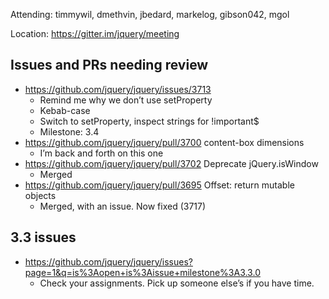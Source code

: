 Attending: timmywil, dmethvin, jbedard, markelog, gibson042, mgol

Location: https://gitter.im/jquery/meeting

## Issues and PRs needing review
* https://github.com/jquery/jquery/issues/3713 
  - Remind me why we don’t use setProperty
  - Kebab-case
  - Switch to setProperty, inspect strings for !important$
  - Milestone: 3.4
* https://github.com/jquery/jquery/pull/3700 content-box dimensions
  - I’m back and forth on this one
* https://github.com/jquery/jquery/pull/3702 Deprecate jQuery.isWindow
  - Merged
* https://github.com/jquery/jquery/pull/3695 Offset: return mutable objects
  - Merged, with an issue. Now fixed (3717)

## 3.3 issues 
* https://github.com/jquery/jquery/issues?page=1&q=is%3Aopen+is%3Aissue+milestone%3A3.3.0 
  - Check your assignments. Pick up someone else’s if you have time.
